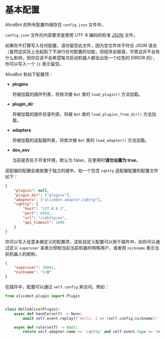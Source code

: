 # 基本配置

AliceBot 的所有配置均储存在 `config.json` 文件中。

`config.json` 文件的内容要求是使用 UTF-8 编码的标准 [JSON](https://www.json.org/) 文件。

如果你不打算写入任何配置，请勿留空此文件，因为空文件并不符合 JSON 语法（虽然这实际上也起到了不进行任何配置的功能，但程序会报错，尽管这并不会有什么影响，但你应该不会希望每次启动机器人都会出现一个红色的 ERROR 的），你可以写入一个 `{}` 表示留空。

AliceBot 有如下配置项：

- **plugins**

  将被加载的插件列表，将依次被 `Bot` 类的 `load_plugin()` 方法加载。

- **plugin_dir**

  将被加载的插件目录列表，将被 `Bot` 类的 `load_plugins_from_dir()` 方法加载。

- **adapters**

  将被加载的适配器列表，将依次被 `Bot` 类的 `load_adapter()` 方法加载。

- **dev_env**

  当前是否处于开发环境，默认为 false，在使用时**请勿设置为 true**。

适配器的配置会被放置于独立的键中，如一个包含 `cqhttp` 适配器配置的配置文件如下：

```json
{
    "plugins": null,
    "plugin_dir": ["plugins"],
    "adapters": ["alicebot.adapter.cqhttp"],
    "cqhttp": {
        "host": "127.0.0.1",
        "port": 8080,
        "url": "/cqhttp/ws",
        "api_timeout": 1000
    }
}
```

你可以写入任意未被定义的配置项，这些自定义配置可以用于插件中，如你可以通过定义 `superuser` 来表示控制当前当前机器的特殊用户，或者用 `nickname` 表示当前机器人的昵称。

```json
{
    "superuser": 10001,
    "nickname": "小爱"
}
```

在插件中，配置可以通过 `self.config` 来访问。例如：

```python
from alicebot.plugin import Plugin


class HalloAlice(Plugin):
    async def handle(self) -> None:
        await self.event.replay(f'Hello, I am {self.config.nickname}!')

    async def rule(self) -> bool:
        return self.adapter.name == 'cqhttp' and self.event.type == 'message' and str(self.event.message).lower() == 'hello' and self.event.user_id == self.config.superuser
```